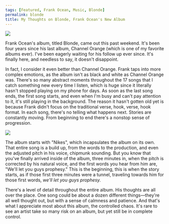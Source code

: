 ```yaml
---
tags: [Featured, Frank Ocean, Music, Blonde]
permalink: blonde
title: My Thoughts on Blonde, Frank Ocean's New Album
---
```


![][image-1]

Frank Ocean's album, titled Blonde, came out this past weekend. It's been four years since his last album, Channel Orange (which is one of my favorite albums ever). I've been eagerly waiting for his follow up ever since. It's finally here, and needless to say, it doesn't disappoint.

In fact, I consider it even better than Channel Orange. Frank taps into more complex emotions, as the album isn't as black and white as Channel Orange was. There's so many abstract moments throughout the 17 songs that I catch something new every time I listen, which is huge since it literally hasn't stopped playing on my phone for days. As soon as the last song ends, the first song starts, and even when I'm busy and can't pay attention to it, it's still playing in the background. The reason it hasn't gotten old yet is because Frank didn't focus on the traditional verse, hook, verse, hook format. In each song, there's no telling what happens next. Stories are constantly moving. From beginning to end there's a nonstop sense of progression.

![][image-2]

The album starts with "Nikes", which incapsulates the album on its own. That entire song is a build up, from the words to the production, and even the adjusted pitch in his voice, chipmunk sounding. But you know that you've finally arrived inside of the album, three minutes in, when the pitch is corrected by his natural voice, and the first words you hear from him are, "We'll let you guys prophesy." This is the beginning, this is when the story starts, as if those first three minutes were a tunnel, traveling towards him for those first words, *we'll let you guys prophesy.*

There's a level of detail throughout the entire album. His thoughts are all over the place. One song could be about a dozen different things—they're all well thought out, but with a sense of calmness and patience. And that's what I appreciate most about this album, the controlled chaos. It's rare to see an artist take so many risk on an album, but yet still be in complete control. 

[image-1]:	https://dl.dropboxusercontent.com/s/mp198iqqf0utdi8/IMG_6128.jpeg
[image-2]:	http://www.rap-up.com/wp-content/uploads/2016/08/frank-ocean.jpg
